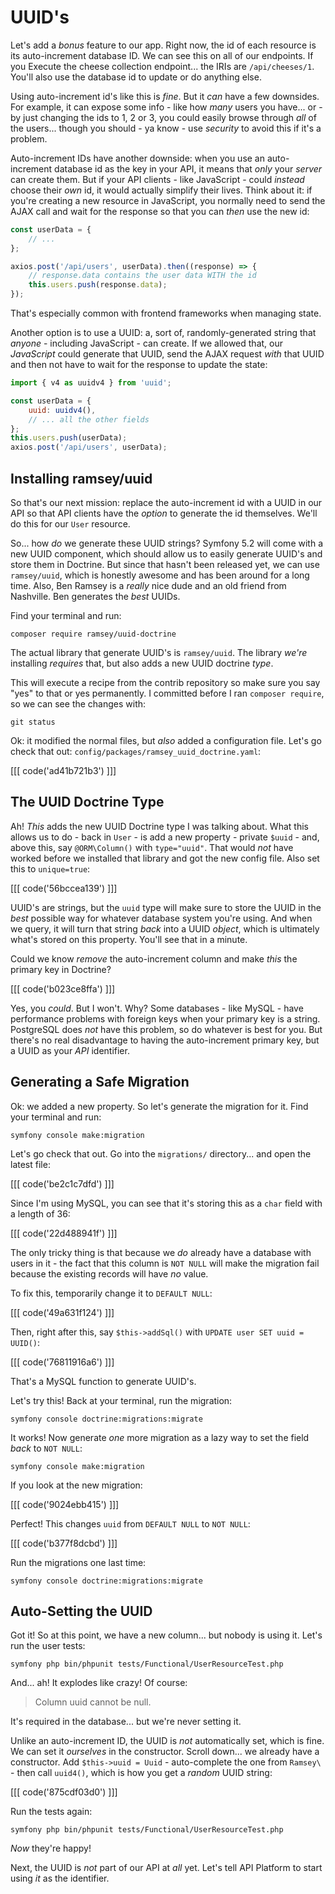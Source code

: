 # UUID's

Let's add a *bonus* feature to our app. Right now, the id of each resource is its
auto-increment database ID. We can see this on all of our endpoints. If you Execute
the cheese collection endpoint... the IRIs are `/api/cheeses/1`. You'll also use
the database id to update or do anything else.

Using auto-increment id's like this is *fine*. But it *can* have a few downsides.
For example, it can expose some info - like how *many* users you have...
or - by just changing the ids to 1, 2 or 3, you could easily browse through *all*
of the users... though you should - ya know - use *security* to avoid this if
it's a problem.

Auto-increment IDs have another downside: when you use an auto-increment
database id as the key in your API, it means that *only* your *server* can create
them. But if your API clients - like JavaScript - could *instead* choose
their *own* id, it would actually simplify their lives. Think about it:
if you're creating a new resource in JavaScript, you normally need to send the
AJAX call and wait for the response so that you can *then* use the new id:

```javascript
const userData = {
    // ...
};

axios.post('/api/users', userData).then((response) => {
    // response.data contains the user data WITH the id
    this.users.push(response.data);
});
```

That's especially common with frontend frameworks when managing state.

Another option is to use a UUID: a, sort of, randomly-generated string that *anyone* -
including JavaScript - can create. If we allowed that, our *JavaScript* could
generate that UUID, send the AJAX request *with* that UUID and then not have to
wait for the response to update the state:

```javascript
import { v4 as uuidv4 } from 'uuid';

const userData = {
    uuid: uuidv4(),
    // ... all the other fields
};
this.users.push(userData);
axios.post('/api/users', userData);
```

## Installing ramsey/uuid

So that's our next mission: replace the auto-increment id with a UUID in our API
so that API clients have the *option* to generate the id themselves. We'll do
this for our `User` resource.

So... how *do* we generate these UUID strings? Symfony 5.2 will come with a
new UUID component, which should allow us to easily generate UUID's and store them
in Doctrine. But since that hasn't been released yet, we can use `ramsey/uuid`,
which is honestly awesome and has been around for a long time. Also, Ben Ramsey
is a *really* nice dude and an old friend from Nashville. Ben generates the *best*
UUIDs.

Find your terminal and run:

```terminal
composer require ramsey/uuid-doctrine
```

The actual library that generate UUID's is `ramsey/uuid`. The library *we're*
installing *requires* that, but also adds a new UUID doctrine *type*.

This will execute a recipe from the contrib repository so make sure you say "yes"
to that or yes permanently. I committed before I ran `composer require`, so we
can see the changes with:

```terminal
git status
```

Ok: it modified the normal files, but *also* added a configuration file. Let's
go check that out: `config/packages/ramsey_uuid_doctrine.yaml`:

[[[ code('ad41b721b3') ]]]

## The UUID Doctrine Type

Ah! *This* adds the new UUID Doctrine type I was talking about. What this
allows us to do - back in `User` - is add a new property - private `$uuid` -
and, above this, say `@ORM\Column()` with `type="uuid"`. That would *not* have
worked before we installed that library and got the new config file. Also set
this to `unique=true`:

[[[ code('56bccea139') ]]]

UUID's are strings, but the `uuid` type will make sure to store the UUID in the
*best* possible way for whatever database system you're using. And when we query,
it will turn that string *back* into a UUID *object*, which is ultimately what's
stored on this property. You'll see that in a minute.

Could we know *remove* the auto-increment column and make *this* the primary
key in Doctrine?

[[[ code('b023ce8ffa') ]]]

Yes, you *could*. But I won't. Why? Some databases - like MySQL - have performance
problems with foreign keys when your primary key is a string. PostgreSQL
does *not* have this problem, so do whatever is best for you. But there's
no real disadvantage to having the auto-increment primary key, but a UUID as
your *API* identifier.

## Generating a Safe Migration

Ok: we added a new property. So let's generate the migration for it. Find your
terminal and run:

```terminal
symfony console make:migration
```

Let's go check that out. Go into the `migrations/` directory... and open the
latest file:

[[[ code('be2c1c7dfd') ]]]

Since I'm using MySQL, you can see that it's storing this as a `char` field with
a length of 36:

[[[ code('22d488941f') ]]]

The only tricky thing is that because we *do* already have a database with
users in it - the fact that this column is `NOT NULL` will make the migration
fail because the existing records will have *no* value.

To fix this, temporarily change it to `DEFAULT NULL`:

[[[ code('49a631f124') ]]]

Then, right after this, say `$this->addSql()` with `UPDATE user SET uuid = UUID()`:

[[[ code('76811916a6') ]]]

That's a MySQL function to generate UUID's.

Let's try this! Back at your terminal, run the migration:

```terminal
symfony console doctrine:migrations:migrate
```

It works! Now generate *one* more migration as a lazy way to set the field *back*
to `NOT NULL`:

```terminal-silent
symfony console make:migration
```

If you look at the new migration:

[[[ code('9024ebb415') ]]]

Perfect! This changes `uuid` from `DEFAULT NULL` to `NOT NULL`:

[[[ code('b377f8dcbd') ]]]

Run the migrations one last time:

```terminal-silent
symfony console doctrine:migrations:migrate
```

## Auto-Setting the UUID

Got it! So at this point, we have a new column... but nobody is using it. Let's
run the user tests:

```terminal
symfony php bin/phpunit tests/Functional/UserResourceTest.php
```

And... ah! It explodes like crazy! Of course:

> Column uuid cannot be null.

It's required in the database... but we're never setting it.

Unlike an auto-increment ID, the UUID is *not* automatically set, which is fine.
We can set it *ourselves* in the constructor. Scroll down... we already have
a constructor. Add `$this->uuid = Uuid` - auto-complete the one from
`Ramsey\` - then call `uuid4()`, which is how you get a *random* UUID string:

[[[ code('875cdf03d0') ]]]

Run the tests again:

```terminal-silent
symfony php bin/phpunit tests/Functional/UserResourceTest.php
```

*Now* they're happy!

Next, the UUID is *not* part of our API at *all* yet. Let's tell API Platform
to start using *it* as the identifier.
